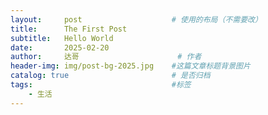 ```yaml
---
layout:     post   				    # 使用的布局（不需要改）
title:      The First Post 
subtitle:   Hello World
date:       2025-02-20
author:     达哥 						# 作者
header-img: img/post-bg-2025.jpg 	#这篇文章标题背景图片
catalog: true 						# 是否归档
tags:								#标签
    - 生活
---
```


## 
